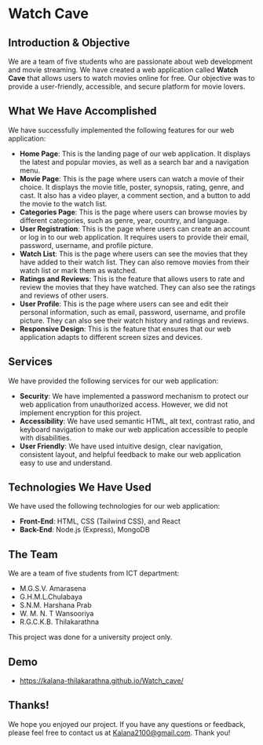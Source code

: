 # Watch Cave

## Introduction & Objective

We are a team of five students who are passionate about web development and movie streaming. We have created a web application called **Watch Cave** that allows users to watch movies online for free. Our objective was to provide a user-friendly, accessible, and secure platform for movie lovers.

## What We Have Accomplished

We have successfully implemented the following features for our web application:

- **Home Page**: This is the landing page of our web application. It displays the latest and popular movies, as well as a search bar and a navigation menu.
- **Movie Page**: This is the page where users can watch a movie of their choice. It displays the movie title, poster, synopsis, rating, genre, and cast. It also has a video player, a comment section, and a button to add the movie to the watch list.
- **Categories Page**: This is the page where users can browse movies by different categories, such as genre, year, country, and language.
- **User Registration**: This is the page where users can create an account or log in to our web application. It requires users to provide their email, password, username, and profile picture.
- **Watch List**: This is the page where users can see the movies that they have added to their watch list. They can also remove movies from their watch list or mark them as watched.
- **Ratings and Reviews**: This is the feature that allows users to rate and review the movies that they have watched. They can also see the ratings and reviews of other users.
- **User Profile**: This is the page where users can see and edit their personal information, such as email, password, username, and profile picture. They can also see their watch history and ratings and reviews.
- **Responsive Design**: This is the feature that ensures that our web application adapts to different screen sizes and devices.

## Services

We have provided the following services for our web application:

- **Security**: We have implemented a password mechanism to protect our web application from unauthorized access. However, we did not implement encryption for this project.
- **Accessibility**: We have used semantic HTML, alt text, contrast ratio, and keyboard navigation to make our web application accessible to people with disabilities.
- **User Friendly**: We have used intuitive design, clear navigation, consistent layout, and helpful feedback to make our web application easy to use and understand.

## Technologies We Have Used

We have used the following technologies for our web application:

- **Front-End**: HTML, CSS (Tailwind CSS), and React
- **Back-End**: Node.js (Express), MongoDB

## The Team

We are a team of five students from ICT department:

- M.G.S.V. Amarasena
- G.H.M.L.Chulabaya
- S.N.M. Harshana Prab
- W. M. N. T Wansooriya
- R.G.C.K.B. Thilakarathna

This project was done for a university project only.
## Demo
- https://kalana-thilakarathna.github.io/Watch_cave/
## Thanks!

We hope you enjoyed our project. If you have any questions or feedback, please feel free to contact us at 
Kalana2100@gmail.com. 
Thank you!
